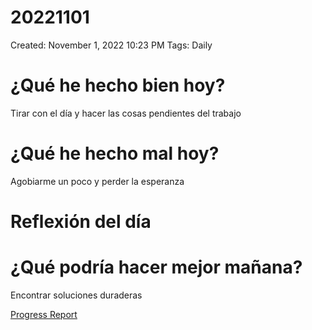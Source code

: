 # 20221101

Created: November 1, 2022 10:23 PM
Tags: Daily

# ¿Qué he hecho bien hoy?

Tirar con el día y hacer las cosas pendientes del trabajo

# ¿Qué he hecho mal hoy?

Agobiarme un poco y perder la esperanza

# Reflexión del día

# ¿Qué podría hacer mejor mañana?

Encontrar soluciones duraderas

[Progress Report](Progress%20Report%2014bbd9609acc4700b4a4ff6ee5133208.md)